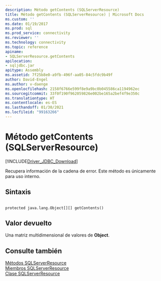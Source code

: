 ```yaml
---
description: Método getContents (SQLServerResource)
title: Método getContents (SQLServerResource) | Microsoft Docs
ms.custom: ''
ms.date: 01/19/2017
ms.prod: sql
ms.prod_service: connectivity
ms.reviewer: ''
ms.technology: connectivity
ms.topic: reference
apiname:
- SQLServerResource.getContents
apilocation:
- sqljdbc.jar
apitype: Assembly
ms.assetid: 7f25b8e0-a9fb-496f-aa05-84c5fdc9b49f
author: David-Engel
ms.author: v-daenge
ms.openlocfilehash: 2158f6766e599f8e9a9bc0b045586ca1194962ec
ms.sourcegitcommit: 33f0f190f962059826e002be165a2bef4f9e350c
ms.translationtype: HT
ms.contentlocale: es-ES
ms.lasthandoff: 01/30/2021
ms.locfileid: "99163266"
---
```

# <a name="getcontents-method-sqlserverresource"></a>Método getContents (SQLServerResource)
[!INCLUDE[Driver_JDBC_Download](../../../includes/driver_jdbc_download.md)]

  Recupera información de la cadena de error. Este método es únicamente para uso interno.  
  
## <a name="syntax"></a>Sintaxis  
  
```  
  
protected java.lang.Object[][] getContents()  
```  
  
## <a name="return-value"></a>Valor devuelto  
 Una matriz multidimensional de valores de **Object**.  
  
## <a name="see-also"></a>Consulte también  
 [Métodos SQLServerResource](../../../connect/jdbc/reference/sqlserverresource-methods.md)   
 [Miembros SQLServerResource](../../../connect/jdbc/reference/sqlserverresource-members.md)   
 [Clase SQLServerResource](../../../connect/jdbc/reference/sqlserverresource-class.md)  
  
  
